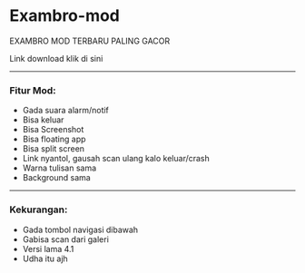 # Exambro-mod
EXAMBRO MOD TERBARU PALING GACOR

Link download klik di sini

---

### Fitur Mod:
- Gada suara alarm/notif
- Bisa keluar
- Bisa Screenshot
- Bisa floating app
- Bisa split screen
- Link nyantol, gausah scan ulang kalo keluar/crash
- Warna tulisan sama
- Background sama

---

### Kekurangan: 
- Gada tombol navigasi dibawah
- Gabisa scan dari galeri
- Versi lama 4.1
- Udha itu ajh
